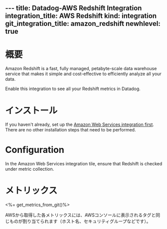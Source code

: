 --- title: Datadog-AWS Redshift Integration integration_title: AWS Redshift kind: integration git_integration_title: amazon_redshift
newhlevel: true
---

# 概要

Amazon Redshift is a fast, fully managed, petabyte-scale data warehouse service that makes it simple and cost-effective to efficiently analyze all your data.

Enable this integration to see all your Redshift metrics in Datadog.

# インストール

If you haven't already, set up the [Amazon Web Services integration first](/integrations/aws). There are no other installation steps that need to be performed.

# Configuration

In the Amazon Web Services integration tile, ensure that Redshift is checked under metric collection.

# メトリックス

<%= get_metrics_from_git()%>

AWSから取得した各メトリックスには、AWSコンソールに表示されるタグと同じものが割り当てられます（ホスト名、セキュリティグループなどです）。
